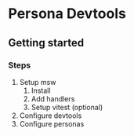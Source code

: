 # Persona Devtools

## Getting started

### Steps

1. Setup msw
    1. Install
    2. Add handlers
    3. Setup vitest (optional)
2. Configure devtools
3. Configure personas
